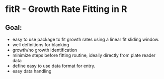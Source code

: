 # fitR - Growth Rate Fitting in R

## Goal: 
  - easy to use package to fit growth rates using a linear fit sliding window.
  - well definitions for blanking
  - growth/no growth identification
  - minimize steps before fitting routine, ideally directly from plate reader data
  - define easy to use data format for entry.
  - easy data handling